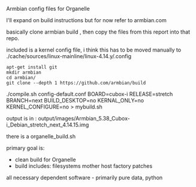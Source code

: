  Armbian config files for Organelle

 I'll expand on build instructions but for now refer to armbian.com

basically clone armbian build , then copy the files from this report into that repo.

included is a kernel config file, i think this has to be moved manually to
./cache/sources/linux-mainline/linux-4.14.y/.config


    apt-get install git
    mkdir armbian
    cd armbian/
    git clone --depth 1 https://github.com/armbian/build

   ./compile.sh config-default.conf BOARD=cubox-i RELEASE=stretch BRANCH=next BUILD_DESKTOP=no KERNAL_ONLY=no KERNEL_CONFIGURE=no > mybuild.sh
 
  output is in : output/images/Armbian_5.38_Cubox-i_Debian_stretch_next_4.14.15.img 

there is a organelle_build.sh


primary goal is:
- clean build for Organelle
- build includes:
filesystems
mother host
factory patches

all necessary dependent software - primarily pure data, python 

